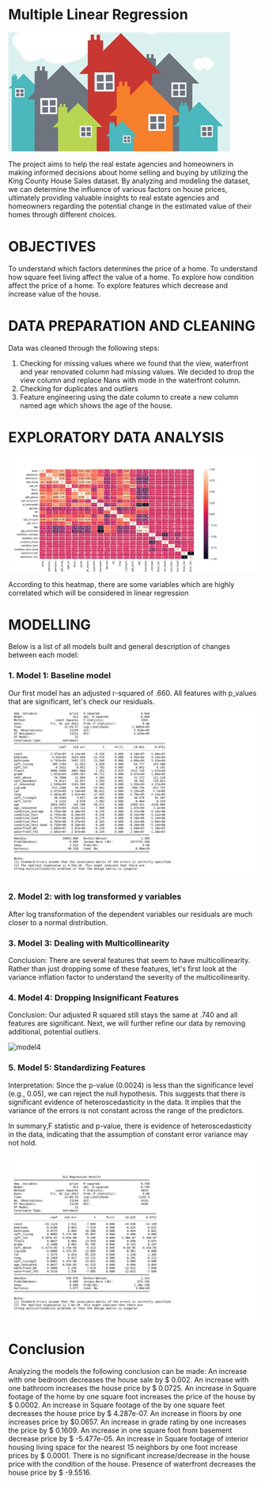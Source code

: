 
# Multiple Linear Regression

![Group](housing.jpg)

The project aims to help the real estate agencies and  homeowners in making informed decisions about home selling and buying by utilizing the King County House Sales dataset. By analyzing and modeling the dataset, we can determine the influence of various factors on house prices, ultimately providing valuable insights to real estate agencies and homeowners regarding the potential change  in the estimated value of their homes through different  choices.

# OBJECTIVES

To understand which factors determines the price of a home.
To understand how square feet living affect the value of a home.
To explore how condition affect the price of a home.
To explore features which decrease and increase value of the house.

# DATA PREPARATION AND CLEANING
Data was cleaned through the following steps:
1. Checking for missing values where we found that the view, waterfront and year renovated column had missing values. We decided to drop the view column and replace Nans with mode in the waterfront column.
2. Checking for duplicates and outliers
3. Feature engineering using the date column to create a new column named age which shows the age of the house.

# EXPLORATORY DATA ANALYSIS

![EDA](Images/CORR2.png)

According to this heatmap, there are some variables which are highly correlated which will be considered in linear regression

# MODELLING

Below is a list of all models built and general description of changes between each model:

### 1. Model 1: Baseline model
Our first model has an adjusted r-squared of .660. All features with p_values that are significant, let's check our residuals.

![baseline](Images/baselineModel.png)

### 2. Model 2: with log transformed y variables
After log transformation of the dependent variables our residuals are much closer to a normal distribution.


### 3. Model 3: Dealing with Multicollinearity

Conclusion: There are several features that seem to have multicollinearity. Rather than just dropping some of these features, let's first look at the variance inflation factor to understand the severity of the multicollinearity.

### 4. Model 4: Dropping Insignificant Features
Conclusion: Our adjusted R squared still stays the same at .740 and all features are significant. Next, we will further refine our data by removing additional, potential outliers.

![model4](Images/model4.png)

### 5. Model 5: Standardizing Features

Interpretation: Since the p-value (0.0024) is less than the significance level (e.g., 0.05), we can reject the null hypothesis. This suggests that there is significant evidence of heteroscedasticity in the data. It implies that the variance of the errors is not constant across the range of the predictors.

In summary,F statistic and p-value, there is evidence of heteroscedasticity in the data, indicating that the assumption of constant error variance may not hold.

![Finalmodel](Images/FinalModel.png)

# Conclusion

Analyzing the models the following conclusion can be made:
An increase with one bedroom decreases the house sale by $ 0.002.
An increase with one bathroom increases the house price by $ 0.0725.
An increase in Square footage of the home by one square foot increases the price of the house by $ 0.0002.
An increase in Square footage of the by one square feet decreases the house price by $ 4.287e-07.
An increase in floors by one increases price by $0.0657.
An increase in grade rating by one increases the price by $ 0.1609.
An increase in one square foot from basement decrease price by $ -5.477e-05.
An increase in Square footage of interior housing living space for the nearest 15 neighbors by one foot increase prices by $ 0.0001.
There is no significant increase/decrease in the house price with the condition of the house.
Presence of waterfront decreases the house price by $ -9.5516.
